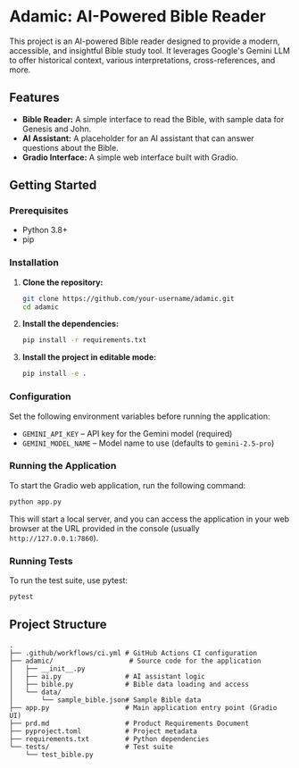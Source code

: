 # Adamic: AI-Powered Bible Reader

This project is an AI-powered Bible reader designed to provide a modern, accessible, and insightful Bible study tool. It leverages Google's Gemini LLM to offer historical context, various interpretations, cross-references, and more.

## Features

*   **Bible Reader:** A simple interface to read the Bible, with sample data for Genesis and John.
*   **AI Assistant:** A placeholder for an AI assistant that can answer questions about the Bible.
*   **Gradio Interface:** A simple web interface built with Gradio.

## Getting Started

### Prerequisites

*   Python 3.8+
*   pip

### Installation

1.  **Clone the repository:**
    ```bash
    git clone https://github.com/your-username/adamic.git
    cd adamic
    ```

2.  **Install the dependencies:**
    ```bash
    pip install -r requirements.txt
    ```

3.  **Install the project in editable mode:**
    ```bash
    pip install -e .
    ```

### Configuration

Set the following environment variables before running the application:

* `GEMINI_API_KEY` – API key for the Gemini model (required)
* `GEMINI_MODEL_NAME` – Model name to use (defaults to `gemini-2.5-pro`)

### Running the Application

To start the Gradio web application, run the following command:

```bash
python app.py
```

This will start a local server, and you can access the application in your web browser at the URL provided in the console (usually `http://127.0.0.1:7860`).

### Running Tests

To run the test suite, use pytest:

```bash
pytest
```

## Project Structure

```
.
├── .github/workflows/ci.yml # GitHub Actions CI configuration
├── adamic/                   # Source code for the application
│   ├── __init__.py
│   ├── ai.py                # AI assistant logic
│   ├── bible.py             # Bible data loading and access
│   └── data/
│       └── sample_bible.json# Sample Bible data
├── app.py                   # Main application entry point (Gradio UI)
├── prd.md                   # Product Requirements Document
├── pyproject.toml           # Project metadata
├── requirements.txt         # Python dependencies
└── tests/                   # Test suite
    └── test_bible.py
```
